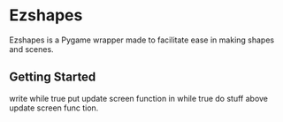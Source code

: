 # Ezshapes

Ezshapes is a Pygame wrapper made to facilitate ease in making shapes and scenes.

## Getting Started

write while true put update screen function in while true do stuff above update screen func tion.

